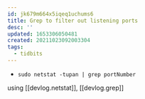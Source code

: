 ```yaml
---
id: jk679m664x5iqeq1uchums6
title: Grep to filter out listening ports
desc: ''
updated: 1653306050481
created: 20211023092003304
tags:
  - tidbits
---
```


- `sudo netstat -tupan | grep portNumber`

using [[devlog.netstat]], [[devlog.grep]]
